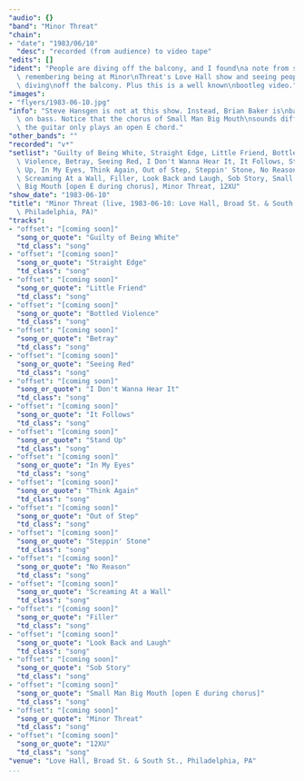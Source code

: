 ```yaml
---
"audio": {}
"band": "Minor Threat"
"chain":
- "date": "1983/06/10"
  "desc": "recorded (from audience) to video tape"
"edits": []
"ident": "People are diving off the balcony, and I found\na note from someone\
  \ remembering being at Minor\nThreat's Love Hall show and seeing people\
  \ diving\noff the balcony. Plus this is a well known\nbootleg video."
"images":
- "flyers/1983-06-10.jpg"
"info": "Steve Hansgen is not at this show. Instead, Brian Baker is\nback\
  \ on bass. Notice that the chorus of Small Man Big Mouth\nsounds different;\
  \ the guitar only plays an open E chord."
"other_bands": ""
"recorded": "v*"
"setlist": "Guilty of Being White, Straight Edge, Little Friend, Bottled\
  \ Violence, Betray, Seeing Red, I Don't Wanna Hear It, It Follows, Stand\
  \ Up, In My Eyes, Think Again, Out of Step, Steppin' Stone, No Reason,\
  \ Screaming At a Wall, Filler, Look Back and Laugh, Sob Story, Small Man\
  \ Big Mouth [open E during chorus], Minor Threat, 12XU"
"show_date": "1983-06-10"
"title": "Minor Threat (live, 1983-06-10: Love Hall, Broad St. & South St.,\
  \ Philadelphia, PA)"
"tracks":
- "offset": "[coming soon]"
  "song_or_quote": "Guilty of Being White"
  "td_class": "song"
- "offset": "[coming soon]"
  "song_or_quote": "Straight Edge"
  "td_class": "song"
- "offset": "[coming soon]"
  "song_or_quote": "Little Friend"
  "td_class": "song"
- "offset": "[coming soon]"
  "song_or_quote": "Bottled Violence"
  "td_class": "song"
- "offset": "[coming soon]"
  "song_or_quote": "Betray"
  "td_class": "song"
- "offset": "[coming soon]"
  "song_or_quote": "Seeing Red"
  "td_class": "song"
- "offset": "[coming soon]"
  "song_or_quote": "I Don't Wanna Hear It"
  "td_class": "song"
- "offset": "[coming soon]"
  "song_or_quote": "It Follows"
  "td_class": "song"
- "offset": "[coming soon]"
  "song_or_quote": "Stand Up"
  "td_class": "song"
- "offset": "[coming soon]"
  "song_or_quote": "In My Eyes"
  "td_class": "song"
- "offset": "[coming soon]"
  "song_or_quote": "Think Again"
  "td_class": "song"
- "offset": "[coming soon]"
  "song_or_quote": "Out of Step"
  "td_class": "song"
- "offset": "[coming soon]"
  "song_or_quote": "Steppin' Stone"
  "td_class": "song"
- "offset": "[coming soon]"
  "song_or_quote": "No Reason"
  "td_class": "song"
- "offset": "[coming soon]"
  "song_or_quote": "Screaming At a Wall"
  "td_class": "song"
- "offset": "[coming soon]"
  "song_or_quote": "Filler"
  "td_class": "song"
- "offset": "[coming soon]"
  "song_or_quote": "Look Back and Laugh"
  "td_class": "song"
- "offset": "[coming soon]"
  "song_or_quote": "Sob Story"
  "td_class": "song"
- "offset": "[coming soon]"
  "song_or_quote": "Small Man Big Mouth [open E during chorus]"
  "td_class": "song"
- "offset": "[coming soon]"
  "song_or_quote": "Minor Threat"
  "td_class": "song"
- "offset": "[coming soon]"
  "song_or_quote": "12XU"
  "td_class": "song"
"venue": "Love Hall, Broad St. & South St., Philadelphia, PA"
...
```

